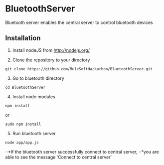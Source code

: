 BluetoothServer
===============
Bluetooth server enables the central server to control bluetooth devices

Installation
------
1. Install nodeJS from http://nodejs.org/


2. Clone the repository to your directory
  ```
  git clone https://github.com/MuleSoftHackathon/BluetoothServer.git
  ```


3. Go to bluetooth directory
  ```
  cd BluetoothServer
  ``` 


4. Install node modules
  ```
  npm install
  ```
  or
  ```
  sudo npm install
  ```


5. Run bluetooth server
  ```
  node app/app.js
  ``` 
  ⋅⋅*If the bluetooth server successfully connect to central server,
  ⋅⋅*you are able to see the message 'Connect to central server'


